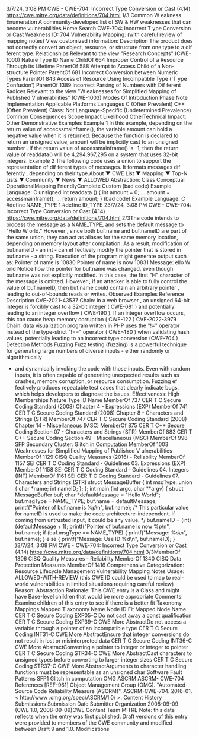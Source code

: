3/7/24, 3:08 PM CWE - CWE-704: Incorrect Type Conversion or Cast (4.14)
https://cwe.mitre.org/data/deﬁnitions/704.html 1/3
Common W eakness Enumeration
A community-developed list of SW & HW weaknesses that can become
vulnerabilities
Home Search
CWE-704: Incorrect T ype Conversion or Cast
Weakness ID: 704
Vulnerability Mapping: (with careful review of mapping notes)
View customized information:
 Description
The product does not correctly convert an object, resource, or structure from one type to a dif ferent type.
 Relationships
 Relevant to the view "Research Concepts" (CWE-1000)
Nature Type ID Name
ChildOf 664 Improper Control of a Resource Through its Lifetime
ParentOf 588 Attempt to Access Child of a Non-structure Pointer
ParentOf 681 Incorrect Conversion between Numeric Types
ParentOf 843 Access of Resource Using Incompatible Type ('T ype Confusion')
ParentOf 1389 Incorrect Parsing of Numbers with Dif ferent Radices
 Relevant to the view "W eaknesses for Simplified Mapping of Published V ulnerabilities" (CWE-1003)
 Modes Of Introduction
Phase Note
Implementation
 Applicable Platforms
Languages
C (Often Prevalent)
C++ (Often Prevalent)
Class: Not Language-Specific (Undetermined Prevalence)
 Common Consequences
Scope Impact Likelihood
OtherTechnical Impact: Other
 Demonstrative Examples
Example 1
In this example, depending on the return value of accecssmainframe(), the variable amount can hold a negative value when it is
returned. Because the function is declared to return an unsigned value, amount will be implicitly cast to an unsigned number .
If the return value of accessmainframe() is -1, then the return value of readdata() will be 4,294,967,295 on a system that uses 32-bit
integers.
Example 2
The following code uses a union to support the representation of dif ferent types of messages. It formats messages dif ferently ,
depending on their type.About ▼ CWE List ▼ Mapping ▼ Top-N Lists ▼ Community ▼ News ▼
ALLOWED
Abstraction: Class
Conceptual OperationalMapping
FriendlyComplete Custom
(bad code) Example Language: C 
unsigned int readdata () {
int amount = 0;
...
amount = accessmainframe();
...
return amount;
}
(bad code) Example Language: C 
#define NAME\_TYPE 1
#define ID\_TYPE 23/7/24, 3:08 PM CWE - CWE-704: Incorrect Type Conversion or Cast (4.14)
https://cwe.mitre.org/data/deﬁnitions/704.html 2/3The code intends to process the message as a NAME\_TYPE, and sets the default message to "Hello W orld." However , since both
buf.name and buf.nameID are part of the same union, they can act as aliases for the same memory location, depending on memory
layout after compilation.
As a result, modification of buf.nameID - an int - can ef fectively modify the pointer that is stored in buf.name - a string.
Execution of the program might generate output such as:
Pointer of name is 10830
Pointer of name is now 10831
Message: ello W orld
Notice how the pointer for buf.name was changed, even though buf.name was not explicitly modified.
In this case, the first "H" character of the message is omitted. However , if an attacker is able to fully control the value of buf.nameID,
then buf.name could contain an arbitrary pointer , leading to out-of-bounds reads or writes.
 Observed Examples
Reference Description
CVE-2021-43537 Chain: in a web browser , an unsigned 64-bit integer is forcibly cast to a 32-bit integer ( CWE-681 ) and
potentially leading to an integer overflow ( CWE-190 ). If an integer overflow occurs, this can cause heap
memory corruption ( CWE-122 )
CVE-2022-3979 Chain: data visualization program written in PHP uses the "!=" operator instead of the type-strict "!=="
operator ( CWE-480 ) when validating hash values, potentially leading to an incorrect type conversion
(CWE-704 )
 Detection Methods
Fuzzing
Fuzz testing (fuzzing) is a powerful technique for generating large numbers of diverse inputs - either randomly or algorithmically
- and dynamically invoking the code with those inputs. Even with random inputs, it is often capable of generating unexpected
results such as crashes, memory corruption, or resource consumption. Fuzzing ef fectively produces repeatable test cases that
clearly indicate bugs, which helps developers to diagnose the issues.
Effectiveness: High
 Memberships
Nature Type ID Name
MemberOf 737 CER T C Secure Coding Standard (2008) Chapter 4 - Expressions (EXP)
MemberOf 741 CER T C Secure Coding Standard (2008) Chapter 8 - Characters and Strings (STR)
MemberOf 747 CER T C Secure Coding Standard (2008) Chapter 14 - Miscellaneous (MSC)
MemberOf 875 CER T C++ Secure Coding Section 07 - Characters and Strings (STR)
MemberOf 883 CER T C++ Secure Coding Section 49 - Miscellaneous (MSC)
MemberOf 998 SFP Secondary Cluster: Glitch in Computation
MemberOf 1003 Weaknesses for Simplified Mapping of Published V ulnerabilities
MemberOf 1129 CISQ Quality Measures (2016) - Reliability
MemberOf 1157 SEI CER T C Coding Standard - Guidelines 03. Expressions (EXP)
MemberOf 1158 SEI CER T C Coding Standard - Guidelines 04. Integers (INT)
MemberOf 1161 SEI CER T C Coding Standard - Guidelines 07. Characters and Strings (STR)
struct MessageBuffer
{
int msgType;
union {
char \*name;
int nameID;
};
};
int main (int argc, char \*\*argv) {
struct MessageBuffer buf;
char \*defaultMessage = "Hello World";
buf.msgType = NAME\_TYPE;
buf.name = defaultMessage;
printf("Pointer of buf.name is %p\n", buf.name);
/\* This particular value for nameID is used to make the code architecture-independent. If coming from untrusted input, it could be any
value. \*/
buf.nameID = (int)(defaultMessage + 1);
printf("Pointer of buf.name is now %p\n", buf.name);
if (buf.msgType == NAME\_TYPE) {
printf("Message: %s\n", buf.name);
}
else {
printf("Message: Use ID %d\n", buf.nameID);
}
}3/7/24, 3:08 PM CWE - CWE-704: Incorrect Type Conversion or Cast (4.14)
https://cwe.mitre.org/data/deﬁnitions/704.html 3/3MemberOf 1306 CISQ Quality Measures - Reliability
MemberOf 1340 CISQ Data Protection Measures
MemberOf 1416 Comprehensive Categorization: Resource Lifecycle Management
 Vulnerability Mapping Notes
Usage: ALLOWED-WITH-REVIEW
(this CWE ID could be used to map to real-world vulnerabilities in limited situations requiring careful review)
Reason: Abstraction
Rationale:
This CWE entry is a Class and might have Base-level children that would be more appropriate
Comments:
Examine children of this entry to see if there is a better fit
 Taxonomy Mappings
Mapped T axonomy Name Node ID Fit Mapped Node Name
CER T C Secure Coding EXP05-C Do not cast away a const qualification
CER T C Secure Coding EXP39-C CWE More
AbstractDo not access a variable through a pointer of an incompatible
type
CER T C Secure Coding INT31-C CWE More
AbstractEnsure that integer conversions do not result in lost or
misinterpreted data
CER T C Secure Coding INT36-C CWE More
AbstractConverting a pointer to integer or integer to pointer
CER T C Secure Coding STR34-C CWE More
AbstractCast characters to unsigned types before converting to larger
integer sizes
CER T C Secure Coding STR37-C CWE More
AbstractArguments to character handling functions must be
representable as an unsigned char
Software Fault Patterns SFP1 Glitch in computation
OMG ASCRM ASCRM-
CWE-704
 References
[REF-961] Object Management Group (OMG). "Automated Source Code Reliability Measure (ASCRM)". ASCRM-CWE-704.
2016-01. < http://www .omg.org/spec/ASCRM/1.0/ >.
 Content History
 Submissions
Submission Date Submitter Organization
2008-09-09
(CWE 1.0, 2008-09-09)CWE Content Team MITRE
Note: this date reflects when the entry was first published. Draft versions of this entry were provided to
members of the CWE community and modified between Draft 9 and 1.0.
 Modifications
